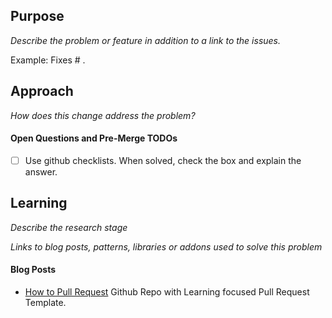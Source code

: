 ## Purpose
_Describe the problem or feature in addition to a link to the issues._

Example:
Fixes # .

## Approach
_How does this change address the problem?_

#### Open Questions and Pre-Merge TODOs
- [ ] Use github checklists. When solved, check the box and explain the answer.

## Learning
_Describe the research stage_

_Links to blog posts, patterns, libraries or addons used to solve this problem_

#### Blog Posts
- [How to Pull Request](https://github.com/flexyford/pull-request) Github Repo with Learning focused Pull Request Template.

